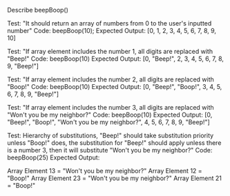 Describe beepBoop()

Test: "It should return an array of numbers from 0 to the user's inputted number"
Code: beepBoop(10);
Expected Output: [0, 1, 2, 3, 4, 5, 6, 7, 8, 9, 10]

Test: "If array element includes the number 1, all digits
are replaced with "Beep!"
Code: beepBoop(10)
Expected Output: [0, "Beep!", 2, 3, 4, 5, 6, 7, 8, 9, "Beep!"]

Test: "If array element includes the number 2, all digits
are replaced with "Boop!"
Code: beepBoop(10)
Expected Output: [0, "Beep!", "Boop!", 3, 4, 5, 6, 7, 8, 9, "Beep!"]

Test: "If array element includes the number 3, all digits
are replaced with "Won't you be my neighbor?"
Code: beepBoop(10)
Expected Output: [0, "Beep!", "Boop!", "Won't you be my neighbor?", 4, 5, 6, 7, 8, 9, "Beep!"]

Test: Hierarchy of substitutions, "Beep!" should take substitution priority unless "Boop!" does, the substitution for "Beep!" should apply unless there is a number 3, then it will substitute "Won't you be my neighbor?"
Code: beepBoop(25)
Expected Output:

Array Element 13 = "Won't you be my neighbor?"
Array Element 12 = "Boop!"
Array Element 23 = "Won't you be my neighbor?"
Array Element 21 = "Boop!"


